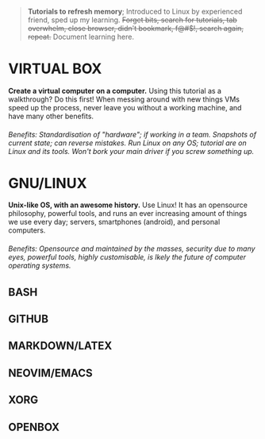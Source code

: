 
> **Tutorials to refresh memory**; Introduced to Linux by experienced friend, sped up my learning. ~~Forget bits, search for tutorials, tab overwhelm, close browser, didn't bookmark, f@#$!, search again, repeat.~~ Document learning here.

VIRTUAL BOX 
===========
**Create a virtual computer on a computer.** Using this tutorial as a walkthrough? Do this first! When messing around with new things VMs speed up the process, never leave you without a working machine, and have many other benefits.
###### Benefits: Standardisation of "hardware"; if working in a team. Snapshots of current state; can reverse mistakes. Run Linux on any OS; tutorial are on Linux and its tools. Won't bork your main driver if you screw something up.

GNU/LINUX
=========

**Unix-like OS, with an awesome history.** Use Linux! It has an opensource philosophy, powerful tools, and runs an ever increasing amount of things we use every day; servers, smartphones (android), and personal computers.
###### Benefits: Opensource and maintained by the masses, security due to many eyes, powerful tools, highly customisable, is lkely the future of computer operating systems.

## BASH


## GITHUB


## MARKDOWN/LATEX


## NEOVIM/EMACS


## XORG


## OPENBOX







